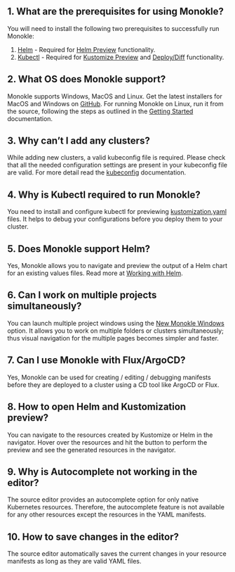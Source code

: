 ## 1. What are the prerequisites for using Monokle?

You will need to install the following two prerequisites to successfully run Monokle:

1. [Helm](https://helm.sh/docs/intro/install/) - Required for [Helm Preview](./helm.md#helm-preview) functionality.
2. [Kubectl](https://kubernetes.io/docs/tasks/tools/) - Required for [Kustomize Preview](./kustomize.md#kustomize-preview) and [Deploy/Diff](./apply-and-diff.md) functionality.

## 2. What OS does Monokle support?

Monokle supports Windows, MacOS and Linux. Get the latest installers for MacOS and Windows on [GitHub](https://github.com/kubeshop/monokle). For running Monokle on
Linux, run it from the source, following the steps as outlined in the [Getting Started](./getting-started.md)
documentation.

## 3. Why can’t I add any clusters?

While adding new clusters, a valid kubeconfig file is required. Please check that all the needed configuration settings
are present in your kubeconfig file are valid. For more detail
read the [kubeconfig](https://kubernetes.io/docs/concepts/configuration/organize-cluster-access-kubeconfig/) documentation.

## 4. Why is Kubectl required to run Monokle?

You need to install and configure kubectl for previewing [kustomization.yaml](./kustomize.md) files. It helps to debug
your configurations before you deploy them to your cluster.

## 5. Does Monokle support Helm?

Yes, Monokle allows you to navigate and preview the output of a Helm chart for an existing values files. Read more at
[Working with Helm](./helm.md).

## 6. Can I work on multiple projects simultaneously?

You can launch multiple project windows using the [New Monokle Windows](../overview/#multiple-windows) option. It allows
you to work on multiple folders or clusters simultaneously; thus visual navigation for the multiple pages becomes simpler
and faster.

## 7. Can I use Monokle with Flux/ArgoCD?

Yes, Monokle can be used for creating / editing / debugging manifests before they are deployed to a cluster using a CD tool
like ArgoCD or Flux.

## 8. How to open Helm and Kustomization preview?

You can navigate to the resources created by Kustomize or Helm in the navigator. Hover over the resources and hit the
 button to perform the preview and see the generated resources in the navigator.

## 9. Why is Autocomplete not working in the editor?

The source editor provides an autocomplete option for only native Kubernetes resources. Therefore, the autocomplete feature is not available for any other resources except the resources in the YAML manifests.

## 10. How to save changes in the editor?

The source editor automatically saves the current changes in your resource manifests as long as they are valid YAML files.
